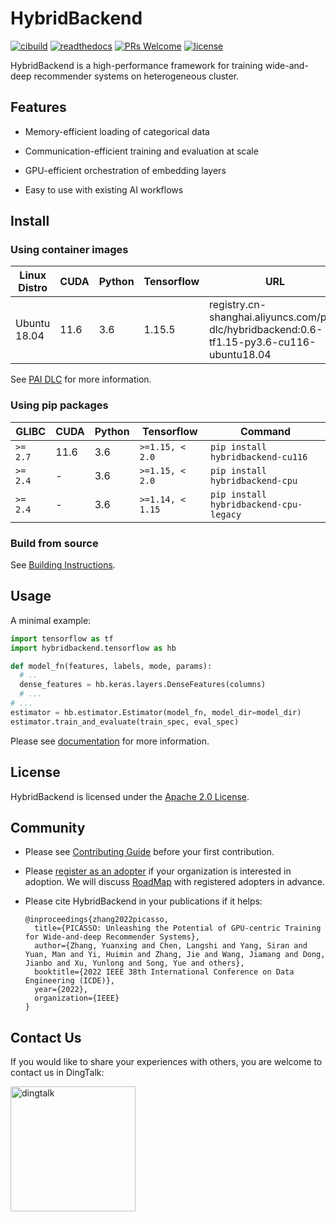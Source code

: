 # HybridBackend

[![cibuild](https://github.com/alibaba/HybridBackend/actions/workflows/cibuild.yaml/badge.svg?branch=main&event=push)](https://github.com/alibaba/HybridBackend/actions/workflows/cibuild.yaml)
[![readthedocs](https://readthedocs.org/projects/hybridbackend/badge/?version=latest)](https://hybridbackend.readthedocs.io/en/latest/?badge=latest)
[![PRs Welcome](https://img.shields.io/badge/PRs-welcome-brightgreen.svg)](http://makeapullrequest.com)
[![license](https://img.shields.io/badge/License-Apache%202.0-brightgreen.svg)](https://opensource.org/licenses/Apache-2.0)

HybridBackend is a high-performance framework for training wide-and-deep
recommender systems on heterogeneous cluster.

## Features

- Memory-efficient loading of categorical data

- Communication-efficient training and evaluation at scale

- GPU-efficient orchestration of embedding layers

- Easy to use with existing AI workflows

## Install

### Using container images

Linux Distro | CUDA | Python | Tensorflow | URL
------------ | ---- | ------ | ---------- | ------------
Ubuntu 18.04 | 11.6 | 3.6    | 1.15.5     | registry.cn-shanghai.aliyuncs.com/pai-dlc/hybridbackend:0.6-tf1.15-py3.6-cu116-ubuntu18.04

See [PAI DLC](https://www.aliyun.com/activity/bigdata/pai-dlc) for more
information.

### Using pip packages

GLIBC    | CUDA | Python | Tensorflow      | Command
-------- | ---- | ------ | --------------- | ------------
`>= 2.7` | 11.6 | 3.6    | `>=1.15, < 2.0` | `pip install hybridbackend-cu116`
`>= 2.4` | -    | 3.6    | `>=1.15, < 2.0` | `pip install hybridbackend-cpu`
`>= 2.4` | -    | 3.6    | `>=1.14, < 1.15` | `pip install hybridbackend-cpu-legacy`

### Build from source

See [Building Instructions](https://github.com/alibaba/HybridBackend/blob/main/BUILD.md).

## Usage

A minimal example:

```python
import tensorflow as tf
import hybridbackend.tensorflow as hb

def model_fn(features, labels, mode, params):
  # ..
  dense_features = hb.keras.layers.DenseFeatures(columns)
  # ...
# ...
estimator = hb.estimator.Estimator(model_fn, model_dir=model_dir)
estimator.train_and_evaluate(train_spec, eval_spec)
```

Please see [documentation](https://hybridbackend.readthedocs.io/en/latest/) for
more information.

## License

HybridBackend is licensed under the [Apache 2.0 License](LICENSE).

## Community

- Please see [Contributing Guide](https://github.com/alibaba/HybridBackend/blob/main/CONTRIBUTING.md)
before your first contribution.

- Please [register as an adopter](https://github.com/alibaba/HybridBackend/blob/main/ADOPTERS.md)
if your organization is interested in adoption. We will discuss
[RoadMap](https://github.com/alibaba/HybridBackend/blob/main/ROADMAP.md) with
registered adopters in advance.

- Please cite HybridBackend in your publications if it helps:

  ```text
  @inproceedings{zhang2022picasso,
    title={PICASSO: Unleashing the Potential of GPU-centric Training for Wide-and-deep Recommender Systems},
    author={Zhang, Yuanxing and Chen, Langshi and Yang, Siran and Yuan, Man and Yi, Huimin and Zhang, Jie and Wang, Jiamang and Dong, Jianbo and Xu, Yunlong and Song, Yue and others},
    booktitle={2022 IEEE 38th International Conference on Data Engineering (ICDE)},
    year={2022},
    organization={IEEE}
  }
  ```

## Contact Us

If you would like to share your experiences with others, you are welcome to
contact us in DingTalk:

[<img src="https://github.com/alibaba/HybridBackend/raw/main/images/dingtalk.png" alt="dingtalk" width="200"/>](https://h5.dingtalk.com/circle/healthCheckin.html?dtaction=os&corpId=ding14f3e2ea4b79994cadf6428847a62d4a&51951ad=a84b419&cbdbhh=qwertyuiop)
